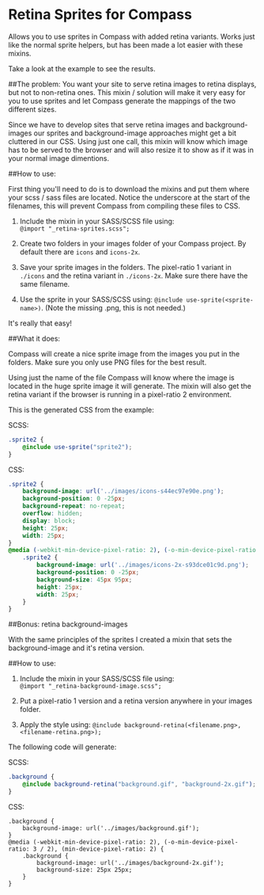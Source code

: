 Retina Sprites for Compass
==========================

Allows you to use sprites in Compass with added retina variants. Works just like the normal sprite helpers, but has been made a lot easier with these mixins.

Take a look at the example to see the results.

##The problem:
You want your site to serve retina images to retina displays, but not to non-retina ones. This mixin / solution will make it very easy for you to use sprites and let Compass generate the mappings of the two different sizes.

Since we have to develop sites that serve retina images and background-images our sprites and background-image approaches might get a bit cluttered in our CSS. Using just one call, this mixin will know which image has to be served to the browser and will also resize it to show as if it was in your normal image dimentions.

##How to use:

First thing you'll need to do is to download the mixins and put them where your scss / sass files are located. Notice the underscore at the start of the filenames, this will prevent Compass from compiling these files to CSS.

1. Include the mixin in your SASS/SCSS file using:<br/>
`@import "_retina-sprites.scss";`

2. Create two folders in your images folder of your Compass project. By default there are `icons` and `icons-2x`.

3. Save your sprite images in the folders. The pixel-ratio 1 variant in `./icons` and the retina variant in `./icons-2x`. Make sure there have the same filename.

4. Use the sprite in your SASS/SCSS using: `@include use-sprite(<sprite-name>)`. (Note the missing .png, this is not needed.)

It's really that easy!

##What it does:

Compass will create a nice sprite image from the images you put in the folders. Make sure you only use PNG files for the best result.

Using just the name of the file Compass will know where the image is located in the huge sprite image it will generate. The mixin will also get the retina variant if the browser is running in a pixel-ratio 2 environment.

This is the generated CSS from the example:

SCSS:
```scss
.sprite2 {
    @include use-sprite("sprite2");
}
```

CSS:
```css
.sprite2 {
	background-image: url('../images/icons-s44ec97e90e.png');
	background-position: 0 -25px;
	background-repeat: no-repeat;
	overflow: hidden;
	display: block;
	height: 25px;
	width: 25px;
}
@media (-webkit-min-device-pixel-ratio: 2), (-o-min-device-pixel-ratio: 3 / 2), (min-device-pixel-ratio: 2) {
	.sprite2 {
		background-image: url('../images/icons-2x-s93dce01c9d.png');
		background-position: 0 -25px;
		background-size: 45px 95px;
		height: 25px;
		width: 25px;
	}
}
```

##Bonus: retina background-images

With the same principles of the sprites I created a mixin that sets the background-image and it's retina version.

##How to use:

1. Include the mixin in your SASS/SCSS file using:<br/>
`@import "_retina-background-image.scss";`

2. Put a pixel-ratio 1 version and a retina version anywhere in your images folder.

3. Apply the style using: `@include background-retina(<filename.png>, <filename-retina.png>);`

The following code will generate:

SCSS:
```scss
.background {
	@include background-retina("background.gif", "background-2x.gif");
}
```

CSS:
```
.background {
	background-image: url('../images/background.gif');
}
@media (-webkit-min-device-pixel-ratio: 2), (-o-min-device-pixel-ratio: 3 / 2), (min-device-pixel-ratio: 2) {
	.background {
		background-image: url('../images/background-2x.gif');
		background-size: 25px 25px;
	}
}
```